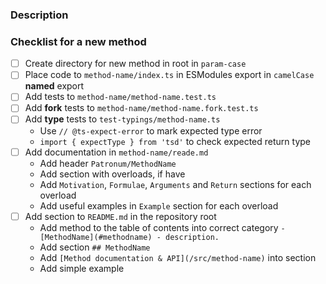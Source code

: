 ### Description

<!-- Why we should add this method? -->

### Checklist for a new method

- [ ] Create directory for new method in root in `param-case`
- [ ] Place code to `method-name/index.ts` in ESModules export in `camelCase` **named** export
- [ ] Add tests to `method-name/method-name.test.ts`
- [ ] Add **fork** tests to `method-name/method-name.fork.test.ts`
- [ ] Add **type** tests to `test-typings/method-name.ts`
  - Use `// @ts-expect-error` to mark expected type error
  - `import { expectType } from 'tsd'` to check expected return type
- [ ] Add documentation in `method-name/reade.md`
  - Add header `Patronum/MethodName`
  - Add section with overloads, if have
  - Add `Motivation`, `Formulae`, `Arguments` and `Return` sections for each overload
  - Add useful examples in `Example` section for each overload
- [ ] Add section to `README.md` in the repository root
  - Add method to the table of contents into correct category `- [MethodName](#methodname) - description.`
  - Add section `## MethodName`
  - Add `[Method documentation & API](/src/method-name)` into section
  - Add simple example

